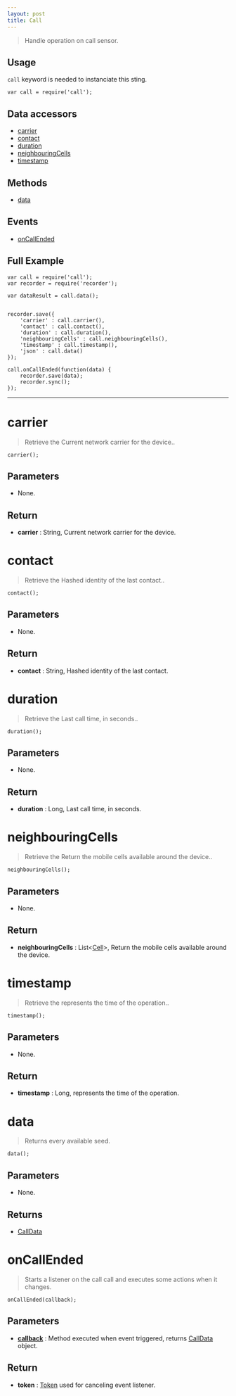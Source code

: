 ```yaml
---
layout: post
title: Call
---
```


> Handle operation on call sensor.

Usage
-----

`call` keyword is needed to instanciate this sting.

    var call = require('call');


Data accessors
--------------

- [carrier](#carrier)
- [contact](#contact)
- [duration](#duration)
- [neighbouringCells](#neighbouringcells)
- [timestamp](#timestamp)

Methods
-------

- [data](#data)

Events
------

- [onCallEnded](#oncallended)

Full Example
------------

    var call = require('call');
    var recorder = require('recorder');

    var dataResult = call.data();


    recorder.save({
        'carrier' : call.carrier(),
        'contact' : call.contact(),
        'duration' : call.duration(),
        'neighbouringCells' : call.neighbouringCells(),
        'timestamp' : call.timestamp(),
        'json' : call.data()
    });

    call.onCallEnded(function(data) {
        recorder.save(data);
        recorder.sync();
    });


---


carrier
=======

> Retrieve the Current network carrier for the device..

    carrier();

Parameters
----------

- None.

Return
------

- __carrier__ : String, Current network carrier for the device.

contact
=======

> Retrieve the Hashed identity of the last contact..

    contact();

Parameters
----------

- None.

Return
------

- __contact__ : String, Hashed identity of the last contact.

duration
========

> Retrieve the Last call time, in seconds..

    duration();

Parameters
----------

- None.

Return
------

- __duration__ : Long, Last call time, in seconds.

neighbouringCells
=================

> Retrieve the Return the mobile cells available around the device..

    neighbouringCells();

Parameters
----------

- None.

Return
------

- __neighbouringCells__ : List<[Cell](/jsdoc/1.9.0/stings-phone/Cell.html)>, Return the mobile cells available around the device.

timestamp
=========

> Retrieve the represents the time of the operation..

    timestamp();

Parameters
----------

- None.

Return
------

- __timestamp__ : Long, represents the time of the operation.




data
====

> Returns every available seed.

    data();

Parameters
----------

- None.
 
Returns
-------
 - [CallData](callData.html)
 
onCallEnded
===========

> Starts a listener on the call call and executes some actions when it changes.

    onCallEnded(callback);

Parameters
----------

- __[callback](../../../extra/callback)__ : Method executed when event triggered, returns [CallData](callData.html) object.

Return
------

- __token__ : [Token](../../../extra/token) used for canceling event listener.
